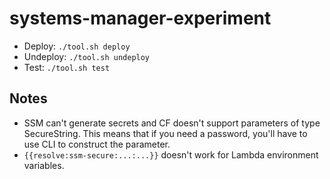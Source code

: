 # systems-manager-experiment

* Deploy: `./tool.sh deploy`
* Undeploy: `./tool.sh undeploy`
* Test: `./tool.sh test`

## Notes

* SSM can't generate secrets and CF doesn't support parameters of type SecureString. This means that if you need a password, you'll have to use CLI to construct the parameter.
* `{{resolve:ssm-secure:...:...}}` doesn't work for Lambda environment variables.

